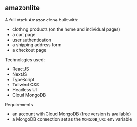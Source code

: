 ## amazonlite

A full stack Amazon clone built with:

- clothing products (on the home and individual pages)
- a cart page
- user authentication
- a shipping address form
- a checkout page

Technologies used:

- ReactJS
- NextJS
- TypeScript
- Tailwind CSS
- Headless UI
- Cloud MongoDB

Requirements

- an account with Cloud MongoDB (free version is available)
- a MongoDB connection set as the `MONGODB_URI` env variable
